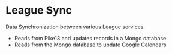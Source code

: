 
# League Sync

Data Synchronization between various League services. 

* Reads from Pike13 and updates records in a Mongo database
* Reads from the Mongo database to update Google Calendars

